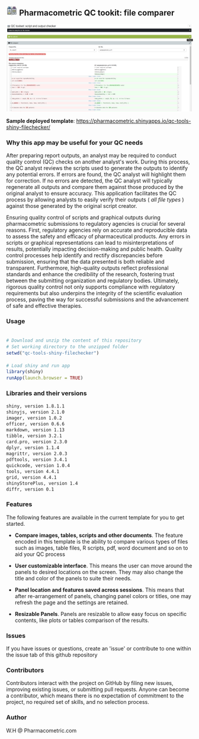 ## <img src="www/logo0.jpg"> Pharmacometric QC tookit: file comparer

<img src="www/preview.png">


__Sample deployed template__: https://pharmacometric.shinyapps.io/qc-tools-shiny-filechecker/


### Why this app may be useful for your QC needs

After preparing report outputs, an analyst may be required to conduct quality control (QC) checks on another analyst's work. During this process, the QC analyst reviews the scripts used to generate the outputs to identify any potential errors. If errors are found, the QC analyst will highlight them for correction. If no errors are detected, the QC analyst will typically regenerate all outputs and compare them against those produced by the original analyst to ensure accuracy. This application facilitates the QC process by allowing analysts to easily verify their outputs ( _all file types_ ) against those generated by the original script creator.


Ensuring quality control of scripts and graphical outputs during pharmacometric submissions to regulatory agencies is crucial for several reasons. First, regulatory agencies rely on accurate and reproducible data to assess the safety and efficacy of pharmaceutical products. Any errors in scripts or graphical representations can lead to misinterpretations of results, potentially impacting decision-making and public health. Quality control processes help identify and rectify discrepancies before submission, ensuring that the data presented is both reliable and transparent. Furthermore, high-quality outputs reflect professional standards and enhance the credibility of the research, fostering trust between the submitting organization and regulatory bodies. Ultimately, rigorous quality control not only supports compliance with regulatory requirements but also underpins the integrity of the scientific evaluation process, paving the way for successful submissions and the advancement of safe and effective therapies.


### Usage 
```r

# Download and unzip the content of this repository
# Set working directory to the unzipped folder
setwd("qc-tools-shiny-filechecker")

# Load shiny and run app
library(shiny)
runApp(launch.browser = TRUE)

```

### Libraries and their versions

```
shiny, version 1.8.1.1
shinyjs, version 2.1.0
imager, version 1.0.2
officer, version 0.6.6
markdown, version 1.13
tibble, version 3.2.1
card.pro, version 2.3.0
dplyr, version 1.1.4
magrittr, version 2.0.3
pdftools, version 3.4.1
quickcode, version 1.0.4
tools, version 4.4.1
grid, version 4.4.1
shinyStorePlus, version 1.4
diffr, version 0.1
```

### Features

The following features are available in the current template for you to get started.

 - __Compare images, tables, scripts and other documents__. The feature encoded in this template is the ability to compare various types of files such as images, table files, R scripts, pdf, word document and so on to aid your QC process
 
 - __User customizable interface__. This means the user can move around the panels to desired locations on the screen. They may also change the title and color of the panels to suite their needs. 
 
 - __Panel location and features saved across sessions__. This means that after re-arrangement of panels, changing panel colors or titles, one may refresh the page and the settings are retained.
 
 - __Resizable Panels__. Panels are resizable to allow easy focus on specific contents, like plots or tables comparison of the results.

 
 
### Issues

If you have issues or questions, create an 'issue' or contribute to one within the issue tab of this github repository


### Contributors

Contributors interact with the project on GitHub by filing new issues, improving existing issues, or submitting pull requests. Anyone can become a contributor, which means there is no expectation of commitment to the project, no required set of skills, and no selection process.


### Author

W.H @ Pharmacometric.com

